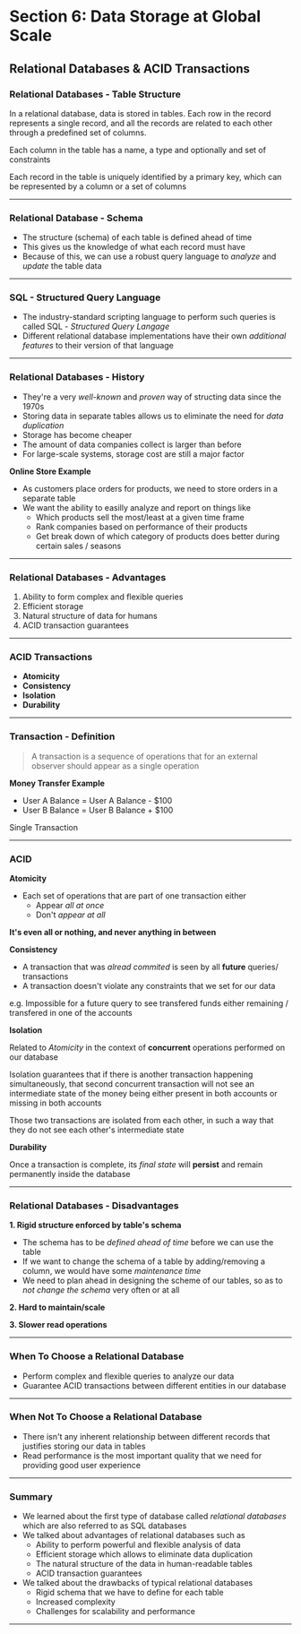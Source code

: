 # Section 6: Data Storage at Global Scale

## Relational Databases & ACID Transactions

### Relational Databases - Table Structure

In a relational database, data is stored in tables. Each row in the record represents a single record, 
and all the records are related to each other through a predefined set of columns.

Each column in the table has a name, a type and optionally and set of constraints

Each record in the table is uniquely identified by a primary key, which can be represented by a column or a set of columns

---

### Relational Database - Schema

- The structure (schema) of each table is defined ahead of time
- This gives us the knowledge of what each record must have
- Because of this, we can use a robust query language to _analyze_ and _update_ the table data

---

### SQL - Structured Query Language

- The industry-standard scripting language to perform such queries is called SQL - _Structured Query Langage_
- Different relational database implementations have their own _additional features_ to their version of that language

---

### Relational Databases - History

- They're a very _well-known_ and _proven_ way of structing data since the 1970s
- Storing data in separate tables allows us to eliminate the need for _data duplication_
- Storage has become cheaper
- The amount of data companies collect is larger than before
- For large-scale systems, storage cost are still a major factor

**Online Store Example**

- As customers place orders for products, we need to store orders in a separate table
- We want the ability to easilly analyze and report on things like
  - Which products sell the most/least at a given time frame
  - Rank companies based on performance of their products
  - Get break down of which category of products does better during certain sales / seasons

--- 

### Relational Databases - Advantages

1. Ability to form complex and flexible queries
2. Efficient storage
3. Natural structure of data for humans
4. ACID transaction guarantees

---

### ACID Transactions

- **Atomicity**
- **Consistency**
- **Isolation**
- **Durability**

---

### Transaction - Definition

> A transaction is a sequence of operations that for an external observer should appear as a single operation

**Money Transfer Example**

- User A Balance = User A Balance - $100
- User B Balance = User B Balance + $100

Single Transaction

---

### ACID

**Atomicity**

- Each set of operations that are part of one transaction either
  - Appear _all at once_
  - Don't _appear at all_

**It's even all or nothing, and never anything in between**


**Consistency**

- A transaction that was _alread commited_ is seen by all **future** queries/ transactions
- A transaction doesn't violate any constraints that we set for our data

e.g. Impossible for a future query to see transfered funds either remaining / transfered in one of the accounts


**Isolation**

Related to _Atomicity_ in the context of **concurrent** operations performed on our database

Isolation guarantees that if there is another transaction happening simultaneously, that second concurrent transaction will not see
an intermediate state of the money being either present in both accounts or missing in both accounts

Those two transactions are isolated from each other, in such a way that they do not see each other's intermediate state


**Durability**

Once a transaction is complete, its _final state_ will **persist** and remain permanently inside the database



---


### Relational Databases - Disadvantages

**1. Rigid structure enforced by table's schema**

- The schema has to be _defined ahead of time_ before we can use the table
- If we want to change the schema of a table by adding/removing a column, we would have some _maintenance time_
- We need to plan ahead in designing the scheme of our tables, so as to _not change the schema_ very often or at all

**2. Hard to maintain/scale**


**3. Slower read operations**

---

### When To Choose a Relational Database

- Perform complex and flexible queries to analyze our data
- Guarantee ACID transactions between different entities in our database

---

### When Not To Choose a Relational Database

- There isn't any inherent relationship between different records that justifies storing our data in tables
- Read performance is the most important quality that we need for providing good user experience

---

### Summary

- We learned about the first type of database called _relational databases_ which are also referred to as SQL databases
- We talked about advantages of relational databases such as
  - Ability to perform powerful and flexible analysis of data
  - Efficient storage which allows to eliminate data duplication
  - The natural structure of the data in human-readable tables
  - ACID transaction guarantees
- We talked about the drawbacks of typical relational databases
  - Rigid schema that we have to define for each table
  - Increased complexity
  - Challenges for scalability and performance

---


 

